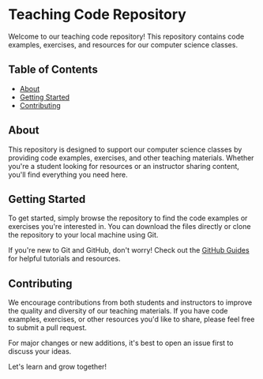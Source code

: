 # Teaching Code Repository

Welcome to our teaching code repository! This repository contains code examples, exercises, and resources for our computer science classes.

## Table of Contents

- [About](#about)
- [Getting Started](#getting-started)
- [Contributing](#contributing)

## About

This repository is designed to support our computer science classes by providing code examples, exercises, and other teaching materials. Whether you're a student looking for resources or an instructor sharing content, you'll find everything you need here.

## Getting Started

To get started, simply browse the repository to find the code examples or exercises you're interested in. You can download the files directly or clone the repository to your local machine using Git.

If you're new to Git and GitHub, don't worry! Check out the [GitHub Guides](https://guides.github.com/) for helpful tutorials and resources.

## Contributing

We encourage contributions from both students and instructors to improve the quality and diversity of our teaching materials. If you have code examples, exercises, or other resources you'd like to share, please feel free to submit a pull request.

For major changes or new additions, it's best to open an issue first to discuss your ideas.

Let's learn and grow together!

